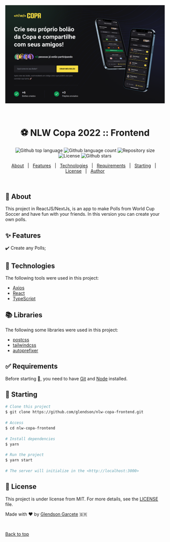 <div align="center" id="top"> 
  <img src=".github\print.png" alt="Web Application" />

  &#xa0;

  <!-- <a href="https://web.netlify.app">Demo</a> -->
</div>

<h1 align="center">⚽️ NLW Copa 2022 :: Frontend 
</h1>

<p align="center">
  <img alt="Github top language" src="https://img.shields.io/github/languages/top/glendson/nlw-copa-frontend?color=56BEB8">
  <img alt="Github language count" src="https://img.shields.io/github/languages/count/glendson/nlw-copa-frontend?color=56BEB8">
  <img alt="Repository size" src="https://img.shields.io/github/repo-size/glendson/nlw-copa-frontend?color=56BEB8">
  <img alt="License" src="https://img.shields.io/github/license/glendson/nlw-copa-frontend?color=56BEB8">
  <img alt="Github stars" src="https://img.shields.io/github/stars/glendson/nlw-copa-frontend?color=56BEB8" />
</p>

<!-- Status -->

<!-- <h4 align="center"> 
	🚧  Web 🚀 Under construction...  🚧
</h4> 

<hr> -->

<p align="center">
  <a href="#dart-about">About</a> &#xa0; | &#xa0; 
  <a href="#sparkles-features">Features</a> &#xa0; | &#xa0;
  <a href="#rocket-technologies">Technologies</a> &#xa0; | &#xa0;
  <a href="#white_check_mark-requirements">Requirements</a> &#xa0; | &#xa0;
  <a href="#checkered_flag-starting">Starting</a> &#xa0; | &#xa0;
  <a href="#memo-license">License</a> &#xa0; | &#xa0;
  <a href="https://github.com/glendson" target="_blank">Author</a>
</p>

<br>

## :dart: About ##

This project in ReactJS/NextJs, is an app to make Polls from World Cup Soccer and have fun with your friends. In this version you can create your own polls.


## :sparkles: Features ##

:heavy_check_mark: Create any Polls;

## :rocket: Technologies ##

The following tools were used in this project:

- [Axios](https://axios-http.com/)
- [React](https://pt-br.reactjs.org/)
- [TypeScript](https://www.typescriptlang.org/)

## 📚️ Libraries ##

The following some libraries were used in this project:

- [postcss](https://postcss.org/)
- [tailwindcss](https://tailwindcss.com/)
- [autoprefixer](https://autoprefixer.github.io/)

## :white_check_mark: Requirements ##

Before starting :checkered_flag:, you need to have [Git](https://git-scm.com) and [Node](https://nodejs.org/en/) installed.

## :checkered_flag: Starting ##

```bash
# Clone this project
$ git clone https://github.com/glendson/nlw-copa-frontend.git

# Access
$ cd nlw-copa-frontend

# Install dependencies
$ yarn

# Run the project
$ yarn start

# The server will initialize in the <http://localhost:3000>
```

## :memo: License ##

This project is under license from MIT. For more details, see the [LICENSE](LICENSE.md) file.


Made with :heart: by <a href="https://github.com/glendson" target="_blank">Glendson Garcete</a> 🇧🇷

&#xa0;

<a href="#top">Back to top</a>
